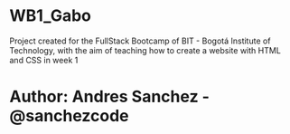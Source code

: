 # WB1_Gabo
 Project created for the FullStack Bootcamp of BIT - Bogotá Institute of Technology, with the aim of teaching how to create a website with HTML and CSS in week 1
# Author: Andres Sanchez - @sanchezcode
